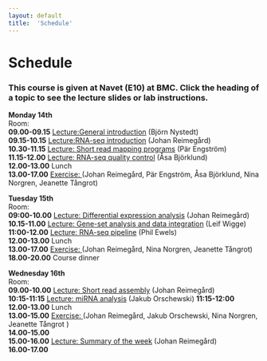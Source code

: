 ```yaml
---
layout: default
title:  'Schedule'
---
```


# Schedule

### This course is given at Navet (E10) at BMC. Click the heading of a topic to see the lecture slides or lab instructions.

**Monday 14th**  
Room:  
**09.00-09.15** [Lecture:General introduction](slides/NBIS_intro.pdf) (Björn Nystedt)  
**09.15-10.15** [Lecture:RNA-seq introduction](slides/Introduction_RNA.pdf) (Johan Reimegård)  
**10.30-11.15** [Lecture: Short read mapping programs](slides/read_mapping.pdf) (Pär Engström)  
**11.15-12.00** [Lecture: RNA-seq quality control](slides//RNAseqQC.pdf) (Åsa Björklund)  
**12.00-13.00** Lunch  
**13.00-17.00** [Exercise: ](../labs/index) (Johan Reimegård, Pär Engström, Åsa Björklund, Nina Norgren, Jeanette Tångrot)  
  

**Tuesday 15th**  
Room:  
**09:00-10.00** [Lecture: Differential expression analysis](slides/DiffExp.pdf) (Johan Reimegård)  
**10.15-11.00** [Lecture: Gene-set analysis and data integration](slides/GSA_and_data_integration.pdf) (Leif Wigge)   
**11:00-12.00** [Lecture: RNA-seq pipeline](slides/pipeline.pdf) (Phil Ewels)   
**12.00-13.00** Lunch  
**13.00-17.00** [Exercise: ](../labs/index)(Johan Reimegård, Nina Norgren, Jeanette Tångrot)  
**18.00-20.00** Course dinner

**Wednesday 16th**  
Room:  
**09.00-10.00** [Lecture: Short read assembly](slides/Transcriptome_assembly.pdf) (Johan Reimegård)   
**10:15-11:15** [Lecture: miRNA analysis](slides/sRNAs.pdf) (Jakub Orschewski)
**11:15-12:00**   
**12.00-13.00** Lunch  
**13.00-15.00** [Exercise: ](../labs/index) (Johan Reimegård, Jakub Orschewski, Nina Norgren, Jeanette Tångrot )  
**14.00-15.00**  
**15.00-16.00** [Lecture: Summary of the week](slides/summary.pdf) (Johan Reimegård)  
**16.00-17.00**    

 

